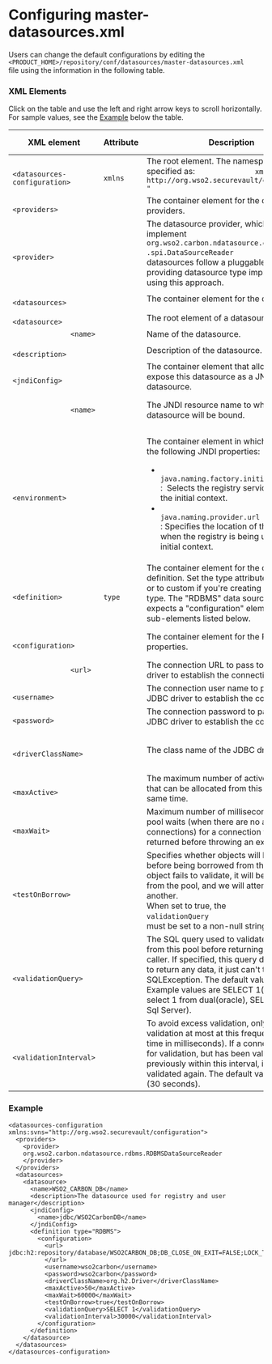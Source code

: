 # Configuring master-datasources.xml

Users can change the default configurations by editing the
`         <PRODUCT_HOME>/repository/conf/datasources/master-datasources.xml        `
file using the information in the following table.  

### XML Elements

Click on the table and use the left and right arrow keys to scroll
horizontally. For sample values, see the
[Example](#Configuringmaster-datasources.xml-exa) below the table.  

<table style="width:100%;">
<colgroup>
<col style="width: 16%" />
<col style="width: 16%" />
<col style="width: 16%" />
<col style="width: 16%" />
<col style="width: 16%" />
<col style="width: 16%" />
</colgroup>
<thead>
<tr class="header">
<th>XML element</th>
<th>Attribute</th>
<th>Description</th>
<th>Data type</th>
<th>Default value</th>
<th>Mandatory/Optional</th>
</tr>
</thead>
<tbody>
<tr class="odd">
<td><code>              &lt;datasources-configuration&gt;             </code></td>
<td><code>              xmlns             </code></td>
<td>The root element. The namespace is specified as: <code>              xmlns:svns="                             http://org.wso2.securevault/configuration                            "             </code></td>
<td></td>
<td></td>
<td>Mandatory</td>
</tr>
<tr class="even">
<td><code>              &lt;providers&gt;             </code></td>
<td></td>
<td>The container element for the datasource providers.</td>
<td></td>
<td></td>
<td>Mandatory</td>
</tr>
<tr class="odd">
<td><p><code>               &lt;provider&gt;              </code></p></td>
<td></td>
<td>The datasource provider, which should implement <code>              org.wso2.carbon.ndatasource.common                            .spi.DataSourceReader             </code> . The datasources follow a pluggable model in providing datasource type implementations using this approach.</td>
<td>Fully qualified Java class</td>
<td></td>
<td>Optional</td>
</tr>
<tr class="even">
<td><code>              &lt;datasources&gt;             </code></td>
<td></td>
<td>The container element for the datasources.</td>
<td></td>
<td></td>
<td>Mandatory</td>
</tr>
<tr class="odd">
<td><code>              &lt;datasource&gt;             </code></td>
<td></td>
<td>The root element of a datasource.</td>
<td></td>
<td></td>
<td>Mandatory</td>
</tr>
<tr class="even">
<td><code>              &lt;name&gt;             </code></td>
<td></td>
<td>Name of the datasource.</td>
<td>String</td>
<td></td>
<td>Mandatory</td>
</tr>
<tr class="odd">
<td><code>              &lt;description&gt;             </code></td>
<td></td>
<td>Description of the datasource.</td>
<td>String</td>
<td></td>
<td>Optional</td>
</tr>
<tr class="even">
<td><code>              &lt;jndiConfig&gt;             </code></td>
<td></td>
<td>The container element that allows you to expose this datasource as a JNDI datasource.</td>
<td></td>
<td></td>
<td>Optional</td>
</tr>
<tr class="odd">
<td><code>              &lt;name&gt;             </code></td>
<td></td>
<td>The JNDI resource name to which this datasource will be bound.</td>
<td>String</td>
<td></td>
<td>Mandatory if specifying JNDI configuration</td>
</tr>
<tr class="even">
<td><code>              &lt;environment&gt;             </code></td>
<td></td>
<td><p>The container element in which you specify the following JNDI properties:</p>
<ul>
<li><code>                java.naming.factory.initial               </code> :  Selects the registry service provider as the initial context.</li>
<li><code>                java.naming.provider.url               </code> : Specifies the location of the registry when the registry is being used as the initial context.</li>
</ul></td>
<td>Fully qualified Java class</td>
<td></td>
<td>Optional</td>
</tr>
<tr class="odd">
<td><code>              &lt;definition&gt;             </code></td>
<td><code>              type             </code></td>
<td>The container element for the data source definition. Set the type attribute to RDBMS, or to custom if you're creating a custom type. The "RDBMS" data source reader expects a "configuration" element with the sub-elements listed below.</td>
<td>String</td>
<td></td>
<td>Mandatory</td>
</tr>
<tr class="even">
<td><code>              &lt;configuration&gt;             </code></td>
<td></td>
<td>The container element for the RDBMS properties.</td>
<td></td>
<td></td>
<td>Mandatory if definition type is RDBMS</td>
</tr>
<tr class="odd">
<td><code>              &lt;url&gt;             </code></td>
<td></td>
<td>The connection URL to pass to the JDBC driver to establish the connection.</td>
<td>URL</td>
<td></td>
<td>Mandatory</td>
</tr>
<tr class="even">
<td><code>              &lt;username&gt;             </code></td>
<td></td>
<td>The connection user name to pass to the JDBC driver to establish the connection.</td>
<td>String</td>
<td></td>
<td>Optional</td>
</tr>
<tr class="odd">
<td><code>              &lt;password&gt;             </code></td>
<td></td>
<td>The connection password to pass to the JDBC driver to establish the connection.</td>
<td>String</td>
<td></td>
<td>Optional</td>
</tr>
<tr class="even">
<td><code>              &lt;driverClassName&gt;             </code></td>
<td></td>
<td>The class name of the JDBC driver to use.</td>
<td>Fully qualified Java class</td>
<td></td>
<td>Mandatory</td>
</tr>
<tr class="odd">
<td><code>              &lt;maxActive&gt;             </code></td>
<td></td>
<td>The maximum number of active connections that can be allocated from this pool at the same time.</td>
<td>Integer</td>
<td>100</td>
<td>Optional</td>
</tr>
<tr class="even">
<td><code>              &lt;maxWait&gt;             </code></td>
<td></td>
<td>Maximum number of milliseconds that the pool waits (when there are no available connections) for a connection to be returned before throwing an exception.</td>
<td>Integer</td>
<td>30000 (30 seconds)</td>
<td>Optional</td>
</tr>
<tr class="odd">
<td><code>              &lt;testOnBorrow&gt;             </code></td>
<td></td>
<td>Specifies whether objects will be validated before being borrowed from the pool. If the object fails to validate, it will be dropped from the pool, and we will attempt to borrow another.<br />
When set to true, the <code>              validationQuery             </code> parameter must be set to a non-null string.</td>
<td>Boolean</td>
<td>false</td>
<td>Optional</td>
</tr>
<tr class="even">
<td><code>              &lt;validationQuery&gt;             </code></td>
<td></td>
<td>The SQL query used to validate connections from this pool before returning them to the caller. If specified, this query does not have to return any data, it just can't throw a SQLException. The default value is null. Example values are SELECT 1(mysql), select 1 from dual(oracle), SELECT 1(MS Sql Server).</td>
<td>String</td>
<td>null</td>
<td>Mandatory when <code>              testOnBorrow             </code> is set to true</td>
</tr>
<tr class="odd">
<td><code>              &lt;validationInterval&gt;             </code></td>
<td></td>
<td>To avoid excess validation, only run validation at most at this frequency (interval time in milliseconds). If a connection is due for validation, but has been validated previously within this interval, it will not be validated again. The default value is 30000 (30 seconds).</td>
<td>Long</td>
<td>30000 (30 seconds)</td>
<td>Optional</td>
</tr>
</tbody>
</table>

### Example

``` html/xml
<datasources-configuration xmlns:svns="http://org.wso2.securevault/configuration">
  <providers>
    <provider>
    org.wso2.carbon.ndatasource.rdbms.RDBMSDataSourceReader
    </provider>
  </providers>
  <datasources>
    <datasource>
      <name>WSO2_CARBON_DB</name>
      <description>The datasource used for registry and user manager</description>
      <jndiConfig>
        <name>jdbc/WSO2CarbonDB</name>
      </jndiConfig>
      <definition type="RDBMS">
        <configuration>
          <url>
jdbc:h2:repository/database/WSO2CARBON_DB;DB_CLOSE_ON_EXIT=FALSE;LOCK_TIMEOUT=60000
          </url>
          <username>wso2carbon</username>
          <password>wso2carbon</password>
          <driverClassName>org.h2.Driver</driverClassName>
          <maxActive>50</maxActive>
          <maxWait>60000</maxWait>
          <testOnBorrow>true</testOnBorrow>
          <validationQuery>SELECT 1</validationQuery>
          <validationInterval>30000</validationInterval>
        </configuration>
      </definition>
    </datasource>
  </datasources>
</datasources-configuration>
```
